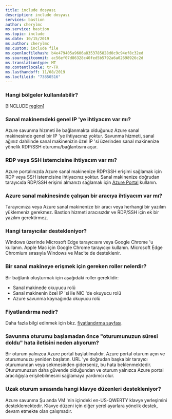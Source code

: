 ```yaml
---
title: include dosyası
description: include dosyası
services: bastion
author: cherylmc
ms.service: bastion
ms.topic: include
ms.date: 10/15/2019
ms.author: cherylmc
ms.custom: include file
ms.openlocfilehash: b4e479405a9606a8353785828d0c9c94ef8c32ed
ms.sourcegitcommit: ac56ef07d86328c40fed5b5792a6a02698926c2d
ms.translationtype: MT
ms.contentlocale: tr-TR
ms.lasthandoff: 11/08/2019
ms.locfileid: "73850516"
---
```

### <a name="regions"></a>Hangi bölgeler kullanılabilir?

[!INCLUDE [region](bastion-regions-include.md)]

### <a name="publicip"></a>Sanal makinemdeki genel IP 'ye ihtiyacım var mı?

Azure savunma hizmeti ile bağlanmakta olduğunuz Azure sanal makinesinde genel bir IP 'ye ihtiyacınız yoktur. Savunma hizmeti, sanal ağınız dahilinde sanal makinenizin özel IP 'si üzerinden sanal makinenize yönelik RDP/SSH oturumu/bağlantısını açar.

### <a name="rdpssh"></a>RDP veya SSH istemcisine ihtiyacım var mı?

Azure portalınızda Azure sanal makinenize RDP/SSH erişimi sağlamak için RDP veya SSH istemcisine ihtiyacınız yoktur. Sanal makinenize doğrudan tarayıcıda RDP/SSH erişimi almanızı sağlamak için [Azure Portal](https://portal.azure.com) kullanın.

### <a name="agent"></a>Azure sanal makinesinde çalışan bir aracıya ihtiyacım var mı?

Tarayıcınıza veya Azure sanal makinenize bir aracı veya herhangi bir yazılım yüklemeniz gerekmez. Bastion hizmeti aracısızdır ve RDP/SSH için ek bir yazılım gerektirmez.

### <a name="browsers"></a>Hangi tarayıcılar destekleniyor?

Windows üzerinde Microsoft Edge tarayıcısını veya Google Chrome 'u kullanın. Apple Mac için Google Chrome tarayıcıyı kullanın. Microsoft Edge Chromium sırasıyla Windows ve Mac’te de desteklenir.

### <a name="roles"></a>Bir sanal makineye erişmek için gereken roller nelerdir?

Bir bağlantı oluşturmak için aşağıdaki roller gereklidir:

* Sanal makinede okuyucu rolü
* Sanal makinenin özel IP 'si ile NIC 'de okuyucu rolü
* Azure savunma kaynağında okuyucu rolü

### <a name="pricingpage"></a>Fiyatlandırma nedir?

Daha fazla bilgi edinmek için bkz. [fiyatlandırma sayfası](https://aka.ms/BastionHostPricing).

### <a name="session"></a>Savunma oturumu başlamadan önce "oturumunuzun süresi doldu" hata iletisini neden alıyorum?

Bir oturum yalnızca Azure portal başlatılmalıdır. Azure portal oturum açın ve oturumunuzu yeniden başlatın. URL 'ye doğrudan başka bir tarayıcı oturumundan veya sekmesinden giderseniz, bu hata beklenmektedir. Oturumunuzun daha güvende olduğundan ve oturum yalnızca Azure portal aracılığıyla erişilebilmesini sağlamaya yardımcı olur.

### <a name="keyboard"></a>Uzak oturum sırasında hangi klavye düzenleri destekleniyor?

Azure savunma Şu anda VM 'nin içindeki en-US-QWERTY klavye yerleşimini desteklemektedir.  Klavye düzeni için diğer yerel ayarlara yönelik destek, devam etmekte olan çalışmadır.

